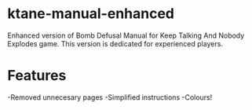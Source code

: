 # ktane-manual-enhanced
Enhanced version of Bomb Defusal Manual for Keep Talking And Nobody Explodes game.
This version is dedicated for experienced players.

# Features
-Removed unnecesary pages
-Simplified instructions
-Colours!
